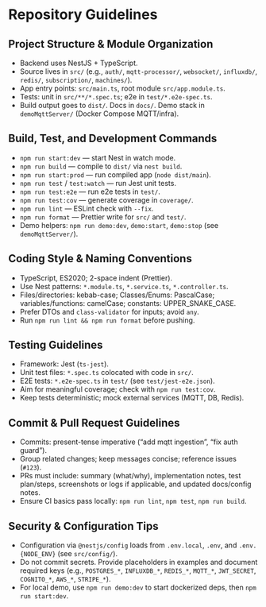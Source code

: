 # Repository Guidelines

## Project Structure & Module Organization
- Backend uses NestJS + TypeScript.
- Source lives in `src/` (e.g., `auth/`, `mqtt-processor/`, `websocket/`, `influxdb/`, `redis/`, `subscription/`, `machines/`).
- App entry points: `src/main.ts`, root module `src/app.module.ts`.
- Tests: unit in `src/**/*.spec.ts`; e2e in `test/*.e2e-spec.ts`.
- Build output goes to `dist/`. Docs in `docs/`. Demo stack in `demoMqttServer/` (Docker Compose MQTT/infra).

## Build, Test, and Development Commands
- `npm run start:dev` — start Nest in watch mode.
- `npm run build` — compile to `dist/` via `nest build`.
- `npm run start:prod` — run compiled app (`node dist/main`).
- `npm run test` / `test:watch` — run Jest unit tests.
- `npm run test:e2e` — run e2e tests in `test/`.
- `npm run test:cov` — generate coverage in `coverage/`.
- `npm run lint` — ESLint check with `--fix`.
- `npm run format` — Prettier write for `src/` and `test/`.
- Demo helpers: `npm run demo:dev`, `demo:start`, `demo:stop` (see `demoMqttServer/`).

## Coding Style & Naming Conventions
- TypeScript, ES2020; 2-space indent (Prettier).
- Use Nest patterns: `*.module.ts`, `*.service.ts`, `*.controller.ts`.
- Files/directories: kebab-case; Classes/Enums: PascalCase; variables/functions: camelCase; constants: UPPER_SNAKE_CASE.
- Prefer DTOs and `class-validator` for inputs; avoid `any`.
- Run `npm run lint && npm run format` before pushing.

## Testing Guidelines
- Framework: Jest (`ts-jest`).
- Unit test files: `*.spec.ts` colocated with code in `src/`.
- E2E tests: `*.e2e-spec.ts` in `test/` (see `test/jest-e2e.json`).
- Aim for meaningful coverage; check with `npm run test:cov`.
- Keep tests deterministic; mock external services (MQTT, DB, Redis).

## Commit & Pull Request Guidelines
- Commits: present-tense imperative (“add mqtt ingestion”, “fix auth guard”).
- Group related changes; keep messages concise; reference issues (`#123`).
- PRs must include: summary (what/why), implementation notes, test plan/steps, screenshots or logs if applicable, and updated docs/config notes.
- Ensure CI basics pass locally: `npm run lint`, `npm test`, `npm run build`.

## Security & Configuration Tips
- Configuration via `@nestjs/config` loads from `.env.local`, `.env`, and `.env.{NODE_ENV}` (see `src/config/`).
- Do not commit secrets. Provide placeholders in examples and document required keys (e.g., `POSTGRES_*`, `INFLUXDB_*`, `REDIS_*`, `MQTT_*`, `JWT_SECRET`, `COGNITO_*`, `AWS_*`, `STRIPE_*`).
- For local demo, use `npm run demo:dev` to start dockerized deps, then `npm run start:dev`.
